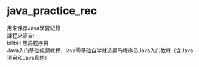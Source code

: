 # java_practice_rec
用來保存Java學習紀錄  
課程來源自:  
  bilibili 黑馬程序員  
  Java入门基础视频教程，java零基础自学就选黑马程序员Java入门教程（含Java项目和Java真题）  
